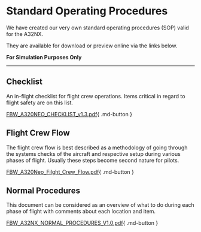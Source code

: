 # Standard Operating Procedures

We have created our very own standard operating procedures (SOP) valid for the A32NX.

They are available for download or preview online via the links below.

**For Simulation Purposes Only**

---

## Checklist

An in-flight checklist for flight crew operations. Items critical in regard to flight safety are on this list.

[FBW_A320NEO_CHECKLIST_v1.3.pdf](assets/sop/FBW_A320NEO_CHECKLIST_v1.3.pdf){ .md-button }

## Flight Crew Flow

The flight crew flow is best described as a methodology of going through the systems checks of the aircraft and respective setup during various phases of flight. Usually these steps become second nature for pilots.

[FBW_A320Neo_Filght_Crew_Flow.pdf](assets/sop/FBW_A320Neo_Filght_Crew_Flow.pdf){ .md-button }

## Normal Procedures

This document can be considered as an overview of what to do during each phase of flight with comments about each location and item.

[FBW_A32NX_NORMAL_PROCEDURES_V1.0.pdf](assets/sop/FBW_A32NX_NORMAL_PROCEDURES_V1.0.pdf){ .md-button }
